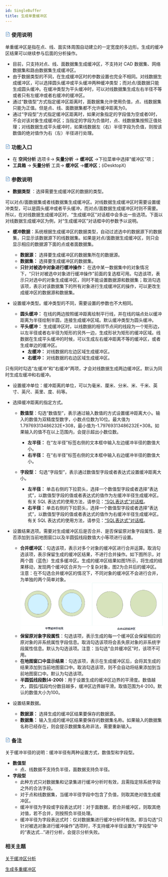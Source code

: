 ```yaml
---
id: SingleBuffer
title: 生成单重缓冲区
---
```

### ![](../../../img/read.gif) 使用说明

单重缓冲区是指在点、线、面实体周围自动建立的一定宽度的多边形。生成的缓冲区结果可以继续参与后面的分析操作。

  * 目前，只支持对点、线、面数据集生成缓冲区，不支持对 CAD 数据集、网络数据集和路由数据集生成缓冲区。
  * 由于数据类型的不同，在生成缓冲区时的参数设置也完全不相同。对线数据生成缓冲区，可以选择圆头缓冲或平头缓冲两种缓冲类型；而对点/面数据只能生成圆头缓冲。在缓冲类型为平头缓冲时，可以对线数据集生成左右半径不等或者只有左缓冲或者右缓冲的缓冲区。
  * 通过“数值型”方式指定缓冲区距离时，面数据集允许使用负值，点、线数据集只能为正值。但是点、线、面数据集都不允许缓冲距离为0。
  * 通过“字段型”方式指定缓冲区距离时，如果对象指定的字段值为空或者0时，不会对该对象生成缓冲区；当指定的字段为负值时，点、线数据集按照正值处理；对线数据生成平头缓冲时，如果线数据左（右）半径字段为负值，则按该数值的绝对值作为右（左）半径进行处理。

### ![](../../../img/read.gif) 功能入口

  * 在 **空间分析** 选项卡-> **矢量分析** -> **缓冲区** ->下拉菜单中选择"缓冲区"项；
  * **工具箱** -> **矢量分析** 工具-> **缓冲区** ->**缓冲区**；(iDesktopX)

### ![](../../../img/read.gif) 参数说明

* **数据类型** ：选择需要生成缓冲区的数据的类型。

可以对点/面数据集或者线数据集生成缓冲区。对线数据生成缓冲区时需要设置缓冲类型，可以是圆头缓冲或者平头缓冲，而对点/面数据生成缓冲区时则不需要。所以，在对线数据生成缓冲区时，“生成缓冲区”对话框中会多出一些选项。下面以对线数据生成缓冲区为例，对“生成缓冲区”对话框中的参数予以说明。

* **缓冲数据**：系统根据生成缓冲区的数据类型，自动过滤选中的数据源下的数据集，只显示该数据源下的线数据集。如果是对点/面数据生成缓冲区，则只会显示相应的数据源下面的点或者面数据集。
   - **数据源：** 选择要生成缓冲区的数据集所在的数据源。
   - **数据集：** 选择要生成缓冲区的数据集。
   - **只针对被选中对象进行缓冲操作：**
在选中某一数据集中的对象情况下，“只针对被选中对象进行缓冲操作”前面的复选框可用。勾选该项，表示只对选中的对象生成缓冲区，同时不能设置数据源和数据集；取消勾选该项，表示对该数据集下的所有对象进行生成缓冲区的操作，可以更改生成缓冲区的数据源和数据集。

* 设置缓冲类型。缓冲类型的不同，需要设置的参数也不大相同。
   - **圆头缓冲：** 在线的两边按照缓冲距离绘制平行线，并在线的端点处以缓冲距离为半径绘制半圆，连接生成缓冲区域。默认缓冲类型为圆头缓冲。
   - **平头缓冲：** 生成缓冲区时，以线数据的相邻节点间的线段为一个矩形边，以左半径或者右半径为矩形的另外一边，生成形状为矩形的缓冲区域。线数据在生成平头缓冲的时候，可以生成左右缓冲距离不等的缓冲区，或者生成单边的缓冲区。
      * **左缓冲：** 对线数据的左边区域生成缓冲区。
      * **右缓冲：** 对线数据的右边区域生成缓冲区。

只有同时勾选“左缓冲”和“右缓冲”两项，才会对线数据生成两边缓冲区。默认为同时生成左缓冲和右缓冲。

* 设置缓冲单位：缓冲距离的单位，可以为毫米、厘米、分米、米、千米、英寸、英尺、英里、度、码等。
* 选择缓冲距离的指定方式。
   * **数值型**：勾选“数值型”，表示通过输入数值的方式设置缓冲距离大小。输入的数值为双精度型数字，小数点位数为10位。最大值为1.79769313486232E+308，最小值为-1.79769313486232E+308。如果输入的值不在以上范围内，会提示超出小数位数。
     * **左半径：** 在“左半径”标签右侧的文本框中输入左边缓冲半径的数值大小。
     * **右半径：** 在“右半径”标签右侧的文本框中输入右边缓冲半径的数值大小。

   * **字段型：** 勾选“字段型”，表示通过数值型字段或者表达式设置缓冲距离大小。
     * **左半径：** 单击右侧的下拉箭头，选择一个数值型字段或者选择“表达式”，以数值型字段的值或者表达式的值作为左缓冲半径生成缓冲区。有关 SQL 表达式的使用方法，请参见：[“SQL表达式”对话框](../../../Query/SQLQueryDia)。
     * **右半径：** 单击右侧的下拉箭头，选择一个数值型字段或者选择“表达式”，以数值型字段的值或者表达式的值作为右缓冲半径生成缓冲区。有关 SQL 表达式的使用方法，请参见：[“SQL表达式”对话框](../../../Query/SQLQueryDia)。
* 设置结果选项。需要对生成缓冲区后是否合并、是否保留原对象字段属性、是否添加到当前地图窗口以及半圆弧线段数值大小等项进行设置。
   * **合并缓冲区**：勾选该项，表示对多个对象的缓冲区进行合并运算。取消勾选该项，表示保留生成的缓冲区结果，不进行合并操作。如下图所示，对两个圆（蓝色）生成多缓冲区。生成的缓冲区结果如图1所示，将生成的结果移动，发现两个缓冲区合并为一个复杂对象，图2为合并后的缓冲区。注意：在不勾选合并缓冲区的情况下，不同对象的缓冲区不会进行合并，为单独的两个简单对象。
　　![](img/SigBuf1.png)
   * **保留原对象字段属性**：勾选该项，表示生成的每一个缓冲区会保留相应的原对象的非系统属性字段信息。取消勾选该项将会丢失原对象的非系统字段属性信息。默认为勾选该项。注意：当勾选“合并缓冲区”时，该项不可用。
   * **在地图窗口中显示结果**：勾选该项，表示在生成缓冲区后，会将其生成的结果添加到当前地图窗口中。取消勾选该项，则不会自动将结果添加到当前地图窗口中。默认为勾选该项。
   * **半圆弧线段数(4-200)**：用于设置生成的缓冲区边界的平滑度。数值越大，圆弧/弧段均分数目越多，缓冲区边界越平滑。取值范围为4-200。默认的数值大小为100。

* 设置结果数据。
  * **数据源：** 选择生成的缓冲区结果要保存的数据源。
  * **数据集：** 输入生成的缓冲区结果要保存的数据集名称。如果输入的数据集名称已经存在，则会提示数据集名称非法，需要重新输入。

### ![](../../../img/read.gif) 备注

关于缓冲半径的说明：缓冲半径有两种设置方式，数值型和字段型。

* **数值型**
  * 点、线数据不支持负半径，面数据支持负半径。
* **字段型**
  * 此种方式只对数据集和记录集进行缓冲分析时有效，且需指定除系统字段之外的合法字段。
  * 对于点和线数据集，当缓冲半径字段中包含了负值，则取其绝对值生成缓冲区。
  * 缓冲半径为字段或字段表达式时：对于面数据，若合并缓冲区，则取其绝对值，若不合并，则按照负半径处理。
  * 缓冲半径为字段表达式时：仅对数据集进行缓冲分析时有效。即当勾选“只针对被选对象进行缓冲操作”选项时，不支持缓冲半径设置为“字段型”中的“表达式...”进行分析，会提示分析失败。

###  相关主题

[关于缓冲区分析](HowBufferWork)

[生成多重缓冲区](MutilBuffer)